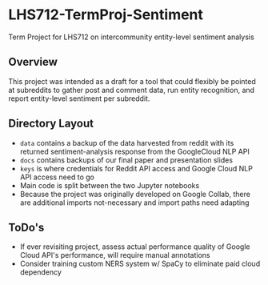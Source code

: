 # LHS712-TermProj-Sentiment
Term Project for LHS712 on intercommunity entity-level sentiment analysis

## Overview

This project was intended as a draft for a tool that could flexibly be
pointed at subreddits to gather post and comment data, run entity 
recognition, and report entity-level sentiment per subreddit.

## Directory Layout

- `data` contains a backup of the data harvested from reddit with its
returned sentiment-analysis response from the GoogleCloud NLP API
- `docs` contains backups of our final paper and presentation slides
- `keys` is where credentials for Reddit API access and Google Cloud 
NLP API access need to go
- Main code is split between the two Jupyter notebooks
- Because the project was originally developed on Google Collab, there 
are additional imports not-necessary and import paths need adapting

## ToDo's

- If ever revisiting project, assess actual performance quality of Google Cloud
API's performance, will require manual annotations
- Consider training custom NERS system w/ SpaCy to eliminate paid cloud dependency

